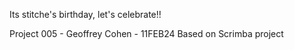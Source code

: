 Its stitche's birthday, let's celebrate!!

Project 005 - Geoffrey Cohen - 11FEB24
Based on Scrimba project